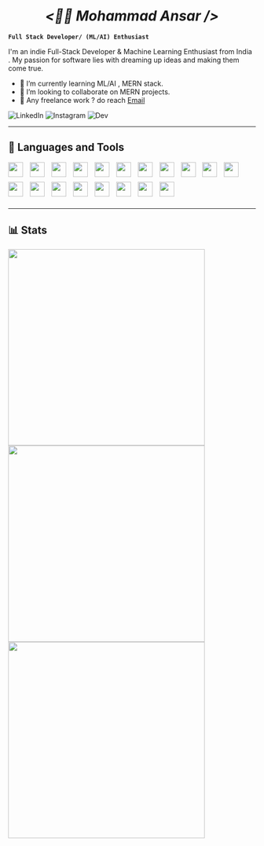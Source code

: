 <h1 align = "center" > <i> <b> <🏄‍♂️ Mohammad Ansar /> </b> </i></h1>

**`Full Stack Developer/ (ML/AI) Enthusiast`**

I'm an indie Full-Stack Developer & Machine Learning Enthusiast from India . My passion for software lies with dreaming up ideas and making them come true.

- 🔭 I’m currently learning ML/AI , MERN stack.
- 👯 I’m looking to collaborate on MERN projects.
- 💼 Any freelance work ? do reach [Email](mailto:jmiansar00@hotmail.com)

![LinkedIn](https://img.shields.io/badge/LinkedIn-0A66C2.svg?style=for-the-badge&logo=LinkedIn&logoColor=white)
![Instagram](https://img.shields.io/badge/Instagram-E4405F?style=for-the-badge&logo=instagram&logoColor=white)
![Dev](https://img.shields.io/badge/dev.to-0A0A0A.svg?style=for-the-badge&logo=devdotto&logoColor=white)

---

## 🧰 Languages and Tools

<img  width=30px style="padding-right:10px; padding-bottom:10px;" src="https://cdn.jsdelivr.net/gh/devicons/devicon/icons/react/react-original.svg" />
<img width=30px style="padding-right:10px; padding-bottom:10px;" src="https://cdn.jsdelivr.net/gh/devicons/devicon/icons/typescript/typescript-original.svg" />  
<img  width=30px style="padding-right:10px; padding-bottom:10px;" src="https://cdn.jsdelivr.net/gh/devicons/devicon/icons/javascript/javascript-plain.svg" />
<img width=30px style="padding-right:10px; padding-bottom:10px;" src="https://cdn.jsdelivr.net/gh/devicons/devicon/icons/html5/html5-original.svg" />
<img width=30px style="padding-right:10px; padding-bottom:10px;" src="https://cdn.jsdelivr.net/gh/devicons/devicon/icons/css3/css3-original.svg" />
<img width=30px style="padding-right:10px; padding-bottom:10px;" src="https://cdn.jsdelivr.net/gh/devicons/devicon/icons/tailwindcss/tailwindcss-plain.svg" />
<img width=30px style="padding-right:10px; padding-bottom:10px;" src="https://cdn.jsdelivr.net/gh/devicons/devicon/icons/bootstrap/bootstrap-original.svg" />
<img width=30px style="padding-right:10px; padding-bottom:10px;" src="https://cdn.jsdelivr.net/gh/devicons/devicon/icons/nodejs/nodejs-original.svg" />
<img  width=30px style="padding-right:10px; padding-bottom:10px;" src="https://cdn.jsdelivr.net/gh/devicons/devicon/icons/express/express-original.svg" />
<img  width=30px style="padding-right:10px; padding-bottom:10px;" src="https://cdn.jsdelivr.net/gh/devicons/devicon/icons/mongodb/mongodb-original.svg" />
<img  width=30px style="padding-right:10px; padding-bottom:10px;" src="https://cdn.jsdelivr.net/gh/devicons/devicon/icons/mysql/mysql-original.svg" />
<img  width=30px style="padding-right:10px; padding-bottom:10px;" src="https://cdn.jsdelivr.net/gh/devicons/devicon/icons/postgresql/postgresql-original.svg" />
<img  width=30px style="padding-right:10px; padding-bottom:10px;" src="https://cdn.jsdelivr.net/gh/devicons/devicon/icons/firebase/firebase-plain.svg" />
<img  width=30px style="padding-right:10px; padding-bottom:10px;" src="https://cdn.jsdelivr.net/gh/devicons/devicon/icons/redux/redux-original.svg" />
<img  width=30px style="padding-right:10px; padding-bottom:10px;" src="https://cdn.jsdelivr.net/gh/devicons/devicon/icons/git/git-original.svg" />
<img  width=30px style="padding-right:10px; padding-bottom:10px;" src="https://cdn.jsdelivr.net/gh/devicons/devicon/icons/github/github-original.svg"/>          
<img  width=30px style="padding-right:10px; padding-bottom:10px;" src="https://cdn.jsdelivr.net/gh/devicons/devicon/icons/bash/bash-original.svg" />
<img  width=30px style="padding-right:10px; padding-bottom:10px;" src="https://cdn.jsdelivr.net/gh/devicons/devicon/icons/linux/linux-original.svg" />
<img  width=30px style="padding-right:10px; padding-bottom:10px;" src="https://cdn.jsdelivr.net/gh/devicons/devicon/icons/cplusplus/cplusplus-original.svg" />

---

## 📊 Stats

<a href = "https://github.com/anuraghazra/github-readme-stats">
<img width = 400 src= "https://github-readme-stats.vercel.app/api?username=ansarjarvis&count_private=true&show_icons=true&theme=radical"/>
</a>
<a href = "https://github.com/anuraghazra/github-readme-stats">
<img width = 400 src= "https://github-readme-stats.vercel.app/api/top-langs/?username=ansarjarvis&langs_count=6&layout=compact&theme=radical"/>
</a>
<a  href = "https://git.io/streak-stats">
<img  width = 400 src= "https://streak-stats.demolab.com?user=ansarjarvis&theme=vue-dark&date_format=M%20j%5B%2C%20Y%5D"/>
</a>
